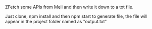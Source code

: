 ZFetch some APIs from Meli and then write it down to a txt file.

Just clone, npm install and then npm start to generate file, the file will appear in the project folder named as "output.txt"
